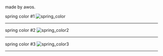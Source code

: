 made by awos.

spring color #1
![spring_color](https://user-images.githubusercontent.com/71562490/162456156-cff72714-a5a7-449b-80b3-bc6d4816a364.png)

<hr/>

spring color #2
![spring_color2](https://user-images.githubusercontent.com/71562490/162456175-493dd694-d769-4449-936e-c58365b77928.png)

<hr/>

spring color #3
![spring_color3](https://user-images.githubusercontent.com/71562490/162456256-dfcb030d-b16b-4024-aea0-8a44e3088764.png)

<hr/>
